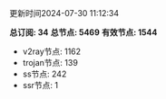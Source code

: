 更新时间2024-07-30 11:12:34

**总订阅: 34**
**总节点: 5469**
**有效节点: 1544**
- v2ray节点: 1162
- trojan节点: 139
- ss节点: 242
- ssr节点: 1
